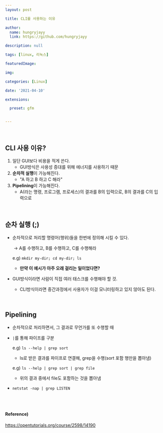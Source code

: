 ```yaml
---
layout: post

title: CLI를 사용하는 이유

author: 
  name: hungryjayy
  link: https://github.com/hungryjayy

description: null

tags: [linux, 리눅스]

featuredImage: 

img: 

categories: [Linux]

date: '2021-04-10'

extensions:

  preset: gfm


---
```


<br>

## CLI 사용 이유?

1. 일단 GUI보다 비용을 적게 쓴다.
   * GUI방식은 사용성 증대를 위해 에너지를 사용하기 때문
2. **순차적 실행**이 가능해진다.
   * "A 하고 B 하고 C 해라"
3. **Pipelining**이 가능해진다.
   * A(라는 명령, 프로그램, 프로세스)의 결과를 B의 입력으로, B의 결과를 C의 입력으로

<br>

## 순차 실행 (;)

* 순차적으로 처리할 명령어(행위)들을 한번에 정의해 시킬 수 있다.

  ​	-> A를 수행하고, B를 수행하고, C를 수행해라

  e.g) `mkdir my-dir; cd my-dir; ls`

  * **만약 이 예시가 아주 오래 걸리는 일이었다면?**

* GUI방식이라면 사람이 직접 여러 태스크를 수행해야 할 것.

  * CLI방식이라면 중간과정에서 사용자가 이걸 모니터링하고 있지 않아도 된다.

<br>

## Pipelining

* 순차적으로 처리하면서, 그 결과로 무언가를 또 수행할 때

* `|`를 통해 파이프를 구분

  e.g) `ls --help | grep sort`

  * ls로 받은 결과를 파이프로 연결해, grep을 수행(sort 포함 행만을 뽑아냄)

  e.g) `ls --help | grep sort | grep file`

  * 위의 결과 중에서 file도 포함하는 것을 뽑아냄

* `netstat -nap | grep LISTEN`

<br><br>

#### Reference)

https://opentutorials.org/course/2598/14190